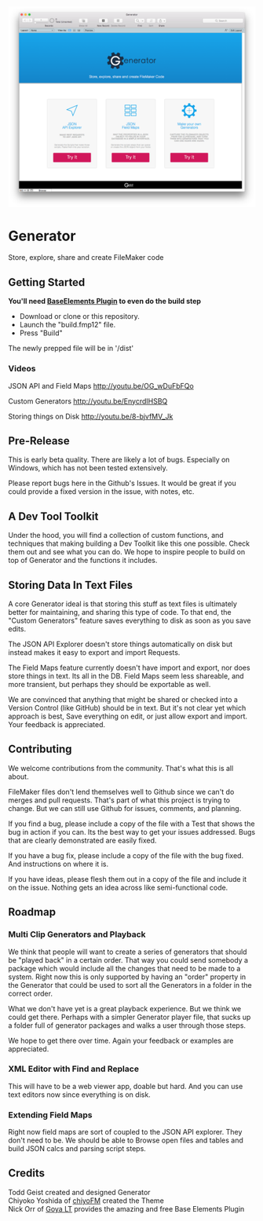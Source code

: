 ![Logo](screen.png "Logo Title Text 1")

# Generator

Store, explore, share and create FileMaker code

## Getting Started

**You'll need [BaseElements Plugin](http://www.goya.com.au/baseelements/plugin) to even do the build step**

* Download or clone or this repository.
* Launch the "build.fmp12" file.
* Press "Build"

The newly prepped file will be in '/dist'

### Videos

JSON API and Field Maps
http://youtu.be/OG_wDuFbFQo

Custom Generators
http://youtu.be/EnycrdIHSBQ

Storing things on Disk
http://youtu.be/8-bjvfMV_Jk

## Pre-Release

This is early beta quality. There are likely a lot of bugs. Especially on Windows, which has not been tested extensively.

Please report bugs here in the Github's Issues.  It would be great if you could provide a fixed version in the issue, with notes, etc.

## A Dev Tool Toolkit
Under the hood, you will find a collection of custom functions, and techniques that making building a Dev Toolkit like this one possible. Check them out and see what you can do. We hope to inspire people to build on top of Generator and the functions it includes. 

## Storing Data In Text Files

A core Generator ideal is that storing this stuff as text files is ultimately better for maintaining, and sharing this type of code. To that end, the "Custom Generators" feature saves everything to disk as soon as you save edits.

The JSON API Explorer doesn't store things automatically on disk but instead makes it easy to export and import Requests.

The Field Maps feature currently doesn't have import and export, nor does store things in text. Its all in the DB. Field Maps seem less shareable, and more transient, but perhaps they should be exportable as well.

We are convinced that anything that might be shared or checked into a Version Control (like GitHub) should be in text. But it's not clear yet which approach is best, Save everything on edit, or just allow export and import.  Your feedback is appreciated.

## Contributing

We welcome contributions from the community. That's what this is all about.

FileMaker files don't lend themselves well to Github since we can't do merges and pull requests. That's part of what this project is trying to change. But we can still use Github for issues, comments, and planning.

If you find a bug, please include a copy of the file with a Test that shows the bug in action if you can. Its the best way to get your issues addressed.  Bugs that are clearly demonstrated are easily fixed.

If you have a bug fix, please include a copy of the file with the bug fixed. And instructions on where it is.

If you have ideas, please flesh them out in a copy of the file and include it on the issue. Nothing gets an idea across like semi-functional code.



## Roadmap

### Multi Clip Generators and Playback
We think that people will want to create a series of generators that should be "played back" in a certain order. That way you could send somebody a package which would include all the changes that need to be made to a system.  Right now this is only supported by having an "order" property in the Generator that could be used to sort all the Generators in a folder in the correct order.  

What we don't have yet is a great playback experience.  But we think we could get there.  Perhaps with a simpler Generator player file, that sucks up a folder full of generator packages and walks a user through those steps.

We hope to get there over time. Again your feedback or examples are appreciated.

### XML Editor with Find and Replace
This will have to be a web viewer app, doable but hard. And you can use text editors now since everything is on disk.

### Extending Field Maps
Right now field maps are sort of coupled to the JSON API explorer.  They don't need to be.  We should be able to Browse open files and tables and build JSON calcs and parsing script steps.

## Credits

Todd Geist created and designed Generator  
Chiyoko Yoshida of [chiyoFM](http://www.chiyoFM.com) created the Theme  
Nick Orr of [Goya LT](https://www.goya.com.au) provides the amazing and free Base Elements Plugin  